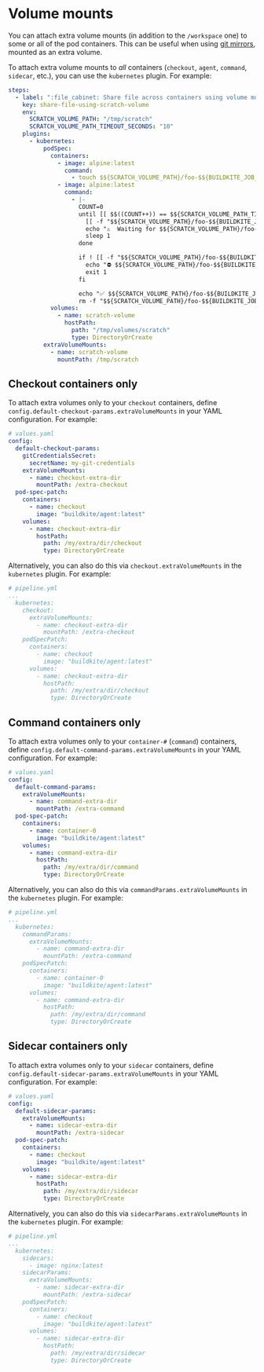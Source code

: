 # Volume mounts

You can attach extra volume mounts (in addition to the `/workspace` one) to some or all of the pod containers. This can be useful when using [git mirrors](/docs/agent/v3#promoted-experiments-git-mirrors), mounted as an extra volume.

To attach extra volume mounts to _all_ containers (`checkout`, `agent`, `command`, `sidecar`, etc.), you can use the `kubernetes` plugin. For example:

```yaml
steps:
  - label: ":file_cabinet: Share file across containers using volume mount"
    key: share-file-using-scratch-volume
    env:
      SCRATCH_VOLUME_PATH: "/tmp/scratch"
      SCRATCH_VOLUME_PATH_TIMEOUT_SECONDS: "10"
    plugins:
      - kubernetes:
          podSpec:
            containers:
              - image: alpine:latest
                command:
                  - touch $${SCRATCH_VOLUME_PATH}/foo-$${BUILDKITE_JOB_ID}.txt
              - image: alpine:latest
                command:
                  - |-
                    COUNT=0
                    until [[ $$((COUNT++)) == $${SCRATCH_VOLUME_PATH_TIMEOUT_SECONDS} ]]; do
                      [[ -f "$${SCRATCH_VOLUME_PATH}/foo-$${BUILDKITE_JOB_ID}.txt" ]] && break
                      echo "⚠️  Waiting for $${SCRATCH_VOLUME_PATH}/foo-$${BUILDKITE_JOB_ID}.txt to be written... (Attempt $${COUNT}/$${SCRATCH_VOLUME_PATH_TIMEOUT_SECONDS})"
                      sleep 1
                    done

                    if ! [[ -f "$${SCRATCH_VOLUME_PATH}/foo-$${BUILDKITE_JOB_ID}.txt" ]]; then
                      echo "⛔ $${SCRATCH_VOLUME_PATH}/foo-$${BUILDKITE_JOB_ID}.txt has not been written"
                      exit 1
                    fi

                    echo "✅ $${SCRATCH_VOLUME_PATH}/foo-$${BUILDKITE_JOB_ID}.txt has been written"
                    rm -f "$${SCRATCH_VOLUME_PATH}/foo-$${BUILDKITE_JOB_ID}.txt"
            volumes:
              - name: scratch-volume
                hostPath:
                  path: "/tmp/volumes/scratch"
                  type: DirectoryOrCreate
          extraVolumeMounts:
            - name: scratch-volume
              mountPath: /tmp/scratch
```

## Checkout containers only

To attach extra volumes only to your `checkout` containers, define `config.default-checkout-params.extraVolumeMounts` in your YAML configuration. For example:

```yaml
# values.yaml
config:
  default-checkout-params:
    gitCredentialsSecret:
      secretName: my-git-credentials
    extraVolumeMounts:
      - name: checkout-extra-dir
        mountPath: /extra-checkout
  pod-spec-patch:
    containers:
      - name: checkout
        image: "buildkite/agent:latest"
    volumes:
      - name: checkout-extra-dir
        hostPath:
          path: /my/extra/dir/checkout
          type: DirectoryOrCreate
```

Alternatively, you can also do this via `checkout.extraVolumeMounts` in the `kubernetes` plugin. For example:

```yaml
# pipeline.yml
...
  kubernetes:
    checkout:
      extraVolumeMounts:
        - name: checkout-extra-dir
          mountPath: /extra-checkout
    podSpecPatch:
      containers:
        - name: checkout
          image: "buildkite/agent:latest"
      volumes:
        - name: checkout-extra-dir
          hostPath:
            path: /my/extra/dir/checkout
            type: DirectoryOrCreate
```

## Command containers only

To attach extra volumes only to your `container-#` (`command`) containers, define `config.default-command-params.extraVolumeMounts` in your YAML configuration. For example:

```yaml
# values.yaml
config:
  default-command-params:
    extraVolumeMounts:
      - name: command-extra-dir
        mountPath: /extra-command
  pod-spec-patch:
    containers:
      - name: container-0
        image: "buildkite/agent:latest"
    volumes:
      - name: command-extra-dir
        hostPath:
          path: /my/extra/dir/command
          type: DirectoryOrCreate
```

Alternatively, you can also do this via `commandParams.extraVolumeMounts` in the `kubernetes` plugin. For example:

```yaml
# pipeline.yml
...
  kubernetes:
    commandParams:
      extraVolumeMounts:
        - name: command-extra-dir
          mountPath: /extra-command
    podSpecPatch:
      containers:
        - name: container-0
          image: "buildkite/agent:latest"
      volumes:
        - name: command-extra-dir
          hostPath:
            path: /my/extra/dir/command
            type: DirectoryOrCreate
```

## Sidecar containers only

To attach extra volumes only to your `sidecar` containers, define `config.default-sidecar-params.extraVolumeMounts` in your YAML configuration. For example:

```yaml
# values.yaml
config:
  default-sidecar-params:
    extraVolumeMounts:
      - name: sidecar-extra-dir
        mountPath: /extra-sidecar
  pod-spec-patch:
    containers:
      - name: checkout
        image: "buildkite/agent:latest"
    volumes:
      - name: sidecar-extra-dir
        hostPath:
          path: /my/extra/dir/sidecar
          type: DirectoryOrCreate
```

Alternatively, you can also do this via `sidecarParams.extraVolumeMounts` in the `kubernetes` plugin. For example:

```yaml
# pipeline.yml
...
  kubernetes:
    sidecars:
      - image: nginx:latest
    sidecarParams:
      extraVolumeMounts:
        - name: sidecar-extra-dir
          mountPath: /extra-sidecar
    podSpecPatch:
      containers:
        - name: checkout
          image: "buildkite/agent:latest"
      volumes:
        - name: sidecar-extra-dir
          hostPath:
            path: /my/extra/dir/sidecar
            type: DirectoryOrCreate
```
